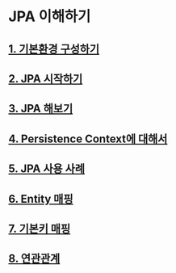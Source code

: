 # **JPA 이해하기** 

## **[1. 기본환경 구성하기](https://github.com/keepinmindsh/tech-course/blob/main/jpa/environment/README.md)**

## **[2. JPA 시작하기](https://github.com/keepinmindsh/tech-course/blob/main/jpa/start/README.md)**

## **[3. JPA 해보기](https://github.com/keepinmindsh/tech-course/blob/main/jpa/getstarted/README.md)**

## **[4. Persistence Context에 대해서](https://github.com/keepinmindsh/tech-course/blob/main/jpa/persistences_context/README.md)**

## **[5. JPA 사용 사례](https://github.com/keepinmindsh/tech-course/blob/main/jpa/method/README.md)**

## **[6. Entity 매핑](https://github.com/keepinmindsh/tech-course/tree/main/jpa/entity_mapping)**

## **[7. 기본키 매핑](https://github.com/keepinmindsh/tech-course/tree/main/jpa/primarykey_mapping)**

## **[8. 연관관계](https://github.com/keepinmindsh/tech-course/tree/main/jpa/relational_mapping)**